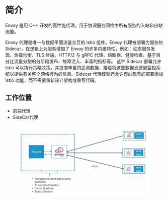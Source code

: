 # 简介

Envoy 是用 C++ 开发的高性能代理，用于协调服务网格中所有服务的入站和出站流量。&#x20;

Envoy 代理是唯一与数据平面流量交互的 Istio 组件。Envoy 代理被部署为服务的 Sidecar，在逻辑上为服务增加了 Envoy 的许多内置特性，例如：动态服务发现、负载均衡、TLS 终端、HTTP/2 与 gRPC 代理、熔断器、健康检查、基于百分比流量分割的分阶段发布、故障注入、丰富的指标等。 这种 Sidecar 部署允许 Istio 可以执行策略决策，并提取丰富的遥测数据，接着将这些数据发送到监视系统以提供有关整个网格行为的信息。Sidecar 代理模型还允许您向现有的部署添加 Istio 功能，而不需要重新设计架构或重写代码。

## 工作位置

* 前端代理
* SideCar代理

<figure><img src="../../../.gitbook/assets/image (4) (1).png" alt=""><figcaption></figcaption></figure>
